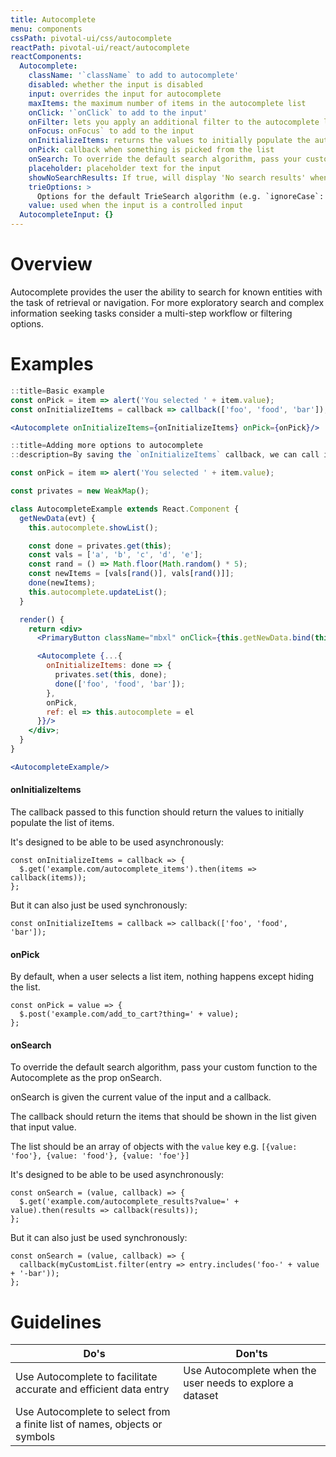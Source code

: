 ```yaml
---
title: Autocomplete
menu: components
cssPath: pivotal-ui/css/autocomplete
reactPath: pivotal-ui/react/autocomplete
reactComponents:
  Autocomplete:
    className: '`className` to add to autocomplete'
    disabled: whether the input is disabled
    input: overrides the input for autocomplete
    maxItems: the maximum number of items in the autocomplete list
    onClick: '`onClick` to add to the input'
    onFilter: lets you apply an additional filter to the autocomplete list
    onFocus: onFocus` to add to the input
    onInitializeItems: returns the values to initially populate the autocomplete list
    onPick: callback when something is picked from the list
    onSearch: To override the default search algorithm, pass your custom function to the autocomplete as the prop onSearch.
    placeholder: placeholder text for the input
    showNoSearchResults: If true, will display 'No search results' when no results are matched. Valid only if no list child is passed. Eg. If you want to provide a custom search results list component, this flag will be ignored.
    trieOptions: >
      Options for the default TrieSearch algorithm (e.g. `ignoreCase`: a boolean is set to true by default, `splitOnRegEx`: a RegEx)
    value: used when the input is a controlled input
  AutocompleteInput: {}
---
```


# Overview

Autocomplete provides the user the ability to search for known entities with the task of retrieval or navigation. For more exploratory search and complex information seeking tasks consider a multi-step workflow or filtering options.

# Examples

```jsx
::title=Basic example
const onPick = item => alert('You selected ' + item.value);
const onInitializeItems = callback => callback(['foo', 'food', 'bar']);

<Autocomplete onInitializeItems={onInitializeItems} onPick={onPick}/>
```

```jsx
::title=Adding more options to autocomplete
::description=By saving the `onInitializeItems` callback, we can call it whenever we need to give the autocomplete new data. We then use the `updateList()` method to update the list.

const onPick = item => alert('You selected ' + item.value);

const privates = new WeakMap();

class AutocompleteExample extends React.Component {
  getNewData(evt) {
    this.autocomplete.showList();

    const done = privates.get(this);
    const vals = ['a', 'b', 'c', 'd', 'e'];
    const rand = () => Math.floor(Math.random() * 5);
    const newItems = [vals[rand()], vals[rand()]];
    done(newItems);
    this.autocomplete.updateList();
  }

  render() {
    return <div>
      <PrimaryButton className="mbxl" onClick={this.getNewData.bind(this)}>randomize options</PrimaryButton>

      <Autocomplete {...{
        onInitializeItems: done => {
          privates.set(this, done);
          done(['foo', 'food', 'bar']);
        },
        onPick,
        ref: el => this.autocomplete = el
      }}/>
    </div>;
  }
}

<AutocompleteExample/>
```

#### onInitializeItems
The callback passed to this function should return the values to initially populate the list of items.

It's designed to be able to be used asynchronously:

```
const onInitializeItems = callback => {
  $.get('example.com/autocomplete_items').then(items => callback(items));
};
```

But it can also just be used synchronously:

```
const onInitializeItems = callback => callback(['foo', 'food', 'bar']);
```


#### onPick
By default, when a user selects a list item, nothing happens except hiding the list.

```
const onPick = value => {
  $.post('example.com/add_to_cart?thing=' + value);
};
```

#### onSearch
To override the default search algorithm, pass your custom function to the Autocomplete as the prop onSearch.

onSearch is given the current value of the input and a callback.

The callback should return the items that should be shown in the list given that input value.

The list should be an array of objects with the `value` key e.g.
`[{value: 'foo'}, {value: 'food'}, {value: 'foe'}]`

It's designed to be able to be used asynchronously:

```
const onSearch = (value, callback) => {
  $.get('example.com/autocomplete_results?value=' + value).then(results => callback(results));
};
```

But it can also just be used synchronously:

```
const onSearch = (value, callback) => {
  callback(myCustomList.filter(entry => entry.includes('foo-' + value + '-bar'));
};
```

# Guidelines

Do's         | Don'ts
-------------|----------
Use Autocomplete to facilitate accurate and efficient data entry | Use Autocomplete when the user needs to explore a dataset
Use Autocomplete to select from a finite list of names, objects or symbols |
